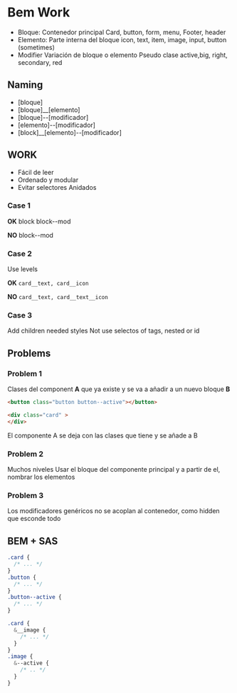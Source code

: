 <!--
vim:spell wrap ts=2 sw=2
-->
# Bem Work

  - Bloque:
    Contenedor principal
    Card, button, form, menu, Footer, header
  - Elemento:
    Parte interna del bloque
    icon, text, item, image, input, button (sometimes)
  - Modifier
    Variación de bloque o elemento
    Pseudo clase
    active,big, right, secondary, red

## Naming

- [bloque]
- [bloque]__[elemento]
- [bloque]--[modificador]
- [elemento]--[modificador]
- [block]__[elemento]--[modificador]

## WORK

- Fácil de leer
- Ordenado y modular
- Evitar selectores Anidados

### Case 1

**OK**
block block--mod

**NO**
block--mod


### Case 2

Use levels

**OK**
`card__text, card__icon`

**NO**
`card__text, card__text__icon`


### Case 3

Add children needed styles
Not use selectos of tags, nested or id


## Problems


### Problem 1

Clases del component **A** que ya existe y se va a añadir a un nuevo bloque **B**


```html
<button class="button button--active"></button>
```

```html
<div class="card" >
</div>
```

El componente A se deja con las clases que tiene y se añade a B

### Problem 2

Muchos niveles
Usar el bloque del componente principal y a partir de el, nombrar los elementos

### Problem 3

Los modificadores genéricos no se acoplan al contenedor, como hidden que esconde todo


## BEM + SAS

```css
.card {
  /* ... */
}
.button {
  /* ... */
}
.button--active {
  /* ... */
}
```

```sass
.card {
  &__image {
    /* ... */
  }
}
.image {
  &--active {
    /* .. */
  }
}
```
